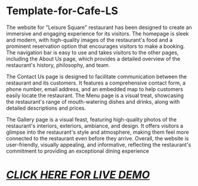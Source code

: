 # Template-for-Cafe-LS
The website for "Leisure Square" restaurant has been designed to create an immersive and engaging experience for its visitors. The homepage is sleek and modern, with high-quality images of the restaurant's food and a prominent reservation option that encourages visitors to make a booking. The navigation bar is easy to use and takes visitors to the other pages, including the About Us page, which provides a detailed overview of the restaurant's history, philosophy, and team.

The Contact Us page is designed to facilitate communication between the restaurant and its customers. It features a comprehensive contact form, a phone number, email address, and an embedded map to help customers easily locate the restaurant. The Menu page is a visual treat, showcasing the restaurant's range of mouth-watering dishes and drinks, along with detailed descriptions and prices.

The Gallery page is a visual feast, featuring high-quality photos of the restaurant's interiors, exteriors, ambiance, and design. It offers visitors a glimpse into the restaurant's style and atmosphere, making them feel more connected to the restaurant even before they arrive. Overall, the website is user-friendly, visually appealing, and informative, reflecting the restaurant's commitment to providing an exceptional dining experience
# *[CLICK HERE FOR LIVE DEMO](https://bhaskar421.github.io/Template-for-Cafe-LS/)*
